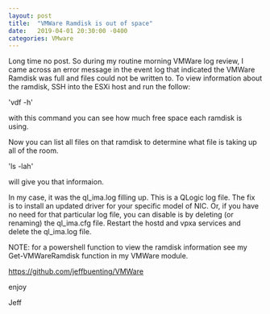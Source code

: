 ```yaml
---
layout: post
title:  "VMWare Ramdisk is out of space"
date:   2019-04-01 20:30:00 -0400
categories: VMware
---
```



Long time no post.  So during my routine morning VMWare log review, I came across an error message in the event log that indicated the VMWare Ramdisk was full and files could not be written to.  To view information about the ramdisk, SSH into the ESXi host and run the follow:

'vdf -h'

with this command you can see how much free space each ramdisk is using.

Now you can list all files on that ramdisk to determine what file is taking up all of the room.

'ls -lah' 

will give you that informaion.

In my case, it was the ql_ima.log filling up.  This is a QLogic log file.  The fix is to install an updated driver for your specific model of NIC.  Or, if you have no need for that particular log file, you can disable is by deleting (or renaming) the ql_ima.cfg file.  Restart the hostd and vpxa services and delete the ql_ima.log file.


NOTE:  for a powershell function to view the ramdisk information see my Get-VMWareRamdisk function in my VMWare module.

<https://github.com/jeffbuenting/VMWare>

enjoy

Jeff